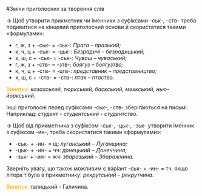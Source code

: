 #Змiни приголосних за творення слiв

<p><b>&rarr;</b> Щоб утворити прикметник чи iменники з суфiксами -ськ-, -ств- треба подивитися на кiнцевий приголосний основи й скористатися такими «формулами»:</p>

<ul>
<li> <span class="p1">г, ж, з + -ськ- = -зьк-</span>: <i>Прага – празький;</i></li>
<li> <span class="p1">к, ч, ц + -ськ- = -цьк-</span>: <i>Безрадичi – безрадицький;</i></li>
<li> <span class="p1">х, ш, с + -ськ- = -ськ-</span>: <i>Чуваш – чуваський;</i></li>
<li> <span class="p1">г, ж, з + -ств- = -зтв-</span>: <i>боягуз – боягузтво;</i></li>
<li> <span class="p1">к, ч, ц + -ств- = -цтв-</span>: <i>представник – представництво;</i></li>
<li> <span class="p1">х, ш, с + -ств- = -ств-</span>: <i>птах – птаство</i>.</li>
</ul>

<font color="orange">Винятки:</font> <i>казахський, тюркський, баскський, меккський, нью-йоркський</i>.

Iншi приголоснi перед суфiксами <span class="p1">-ськ-, -ств-</span> зберiгаються на письмi.<br>
Наприклад: <i>студент - студентський - студентство</i>.
<br>


<p><b>&rarr;</b> Щоб вiд прикметника з суфiксом <span class="p1">-ськ-, -цьк-, -зьк-</span> утворити iменник з суфiксом <span class="p1">-ин-</span>, треба скористатися такими «формулами»:</p>

<ul>
<li> <span class="p1">-ськ- + -ин- = щ</span>: <i>луганський – Луганщина;</i></li>
<li> <span class="p1">-цьк- + -ин- = чч</span>: <i>донецький – Донеччина;</i></li>
<li> <span class="p1">-зьк- + -ин- = жч</span>: <i>збаразький – Збаражчина.</i></li>
</ul>

Звернiть увагу, що також можливим є варiант <span class="p1">-ськ- + -ин- = тч</span>, якщо лiтера <span class="p1">т</span> була в прикметнику: <i>рекрутський – рекрутчина</i>.
<br>

<font color="orange">Виняток:</font> гали<span class="p1">цьк</span>ий - Гали<span class="p1">ч</span>ина.


